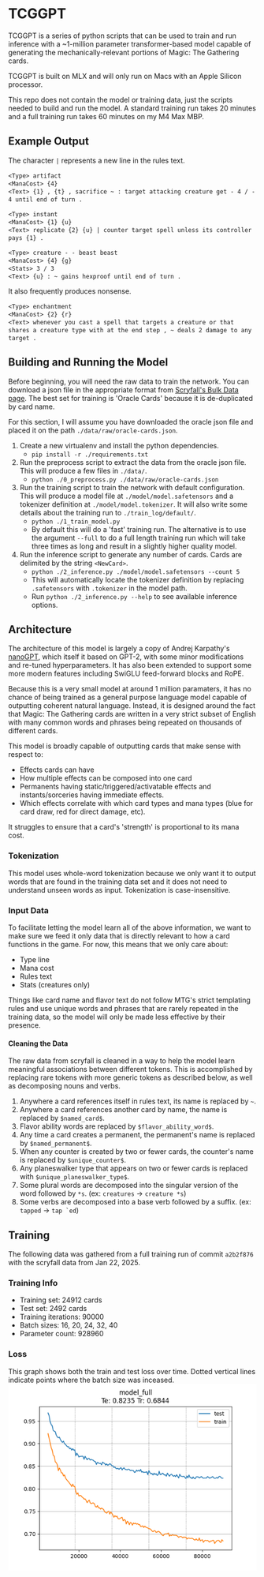 # TCGGPT

TCGGPT is a series of python scripts that can be used to train and run inference with a ~1-million parameter transformer-based model capable of generating the mechanically-relevant portions of Magic: The Gathering cards.

TCGGPT is built on MLX and will only run on Macs with an Apple Silicon processor.

This repo does not contain the model or training data, just the scripts needed to build and run the model. A standard training run takes 20 minutes and a full training run takes 60 minutes on my M4 Max MBP.

## Example Output

The character `|` represents a new line in the rules text.

```
<Type> artifact
<ManaCost> {4}
<Text> {1} , {t} , sacrifice ~ : target attacking creature get - 4 / - 4 until end of turn .
```

```
<Type> instant
<ManaCost> {1} {u}
<Text> replicate {2} {u} | counter target spell unless its controller pays {1} . 
```

```
<Type> creature - - beast beast
<ManaCost> {4} {g}
<Stats> 3 / 3
<Text> {u} : ~ gains hexproof until end of turn .
```

It also frequently produces nonsense.
```
<Type> enchantment
<ManaCost> {2} {r}
<Text> whenever you cast a spell that targets a creature or that shares a creature type with at the end step , ~ deals 2 damage to any target .
```

## Building and Running the Model

Before beginning, you will need the raw data to train the network. You can download a json file in the appropriate format from [Scryfall's Bulk Data page](https://scryfall.com/docs/api/bulk-data). The best set for training is 'Oracle Cards' because it is de-duplicated by card name.

For this section, I will assume you have downloaded the oracle json file and placed it on the path `./data/raw/oracle-cards.json`.

1. Create a new virtualenv and install the python dependencies.
    * `pip install -r ./requirements.txt`
2. Run the preprocess script to extract the data from the oracle json file. This will produce a few files in `./data/`.
    * `python ./0_preprocess.py ./data/raw/oracle-cards.json`
3. Run the training script to train the network with default configuration. This will produce a model file at `./model/model.safetensors` and a tokenizer definition at `./model/model.tokenizer`. It will also write some details about the training run to `./train_log/default/`.
    * `python ./1_train_model.py`
    * By default this will do a 'fast' training run. The alternative is to use the argument `--full` to do a full length training run which will take three times as long and result in a slightly higher quality model.
4. Run the inference script to generate any number of cards. Cards are delimited by the string `<NewCard>`.
    * `python ./2_inference.py ./model/model.safetensors --count 5`
    * This will automatically locate the tokenizer definition by replacing `.safetensors` with `.tokenizer` in the model path.
    * Run `python ./2_inference.py --help` to see available inference options.

## Architecture

The architecture of this model is largely a copy of Andrej Karpathy's [nanoGPT](https://github.com/karpathy/nanoGPT), which itself it based on GPT-2, with some minor modifications and re-tuned hyperparameters. It has also been extended to support some more modern features including SwiGLU feed-forward blocks and RoPE.

Because this is a very small model at around 1 million paramaters, it has no chance of being trained as a general purpose language model capable of outputting coherent natural language. Instead, it is designed around the fact that Magic: The Gathering cards are written in a very strict subset of English with many common words and phrases being repeated on thousands of different cards.

This model is broadly capable of outputting cards that make sense with respect to:
* Effects cards can have
* How multiple effects can be composed into one card
* Permanents having static/triggered/activatable effects and instants/sorceries having immediate effects.
* Which effects correlate with which card types and mana types (blue for card draw, red for direct damage, etc).

It struggles to ensure that a card's 'strength' is proportional to its mana cost.

### Tokenization

This model uses whole-word tokenization because we only want it to output words that are found in the training data set and it does not need to understand unseen words as input. Tokenization is case-insensitive.

### Input Data

To facilitate letting the model learn all of the above information, we want to make sure we feed it only data that is directly relevant to how a card functions in the game. For now, this means that we only care about:
* Type line
* Mana cost
* Rules text
* Stats (creatures only)

Things like card name and flavor text do not follow MTG's strict templating rules and use unique words and phrases that are rarely repeated in the training data, so the model will only be made less effective by their presence.

#### Cleaning the Data

The raw data from scryfall is cleaned in a way to help the model learn meaningful associations between different tokens. This is accomplished by replacing rare tokens with more generic tokens as described below, as well as decomposing nouns and verbs.

1. Anywhere a card references itself in rules text, its name is replaced by `~`.
2. Anywhere a card references another card by name, the name is replaced by `$named_card$`.
3. Flavor ability words are replaced by `$flavor_ability_word$`.
4. Any time a card creates a permanent, the permanent's name is replaced by `$named_permanent$`.
5. When any counter is created by two or fewer cards, the counter's name is replaced by `$unique_counter$`.
6. Any planeswalker type that appears on two or fewer cards is replaced with `$unique_planeswalker_type$`.
7. Some plural words are decomposed into the singular version of the word followed by `*s`. (ex: `creatures` -> `creature *s`)
8. Some verbs are decomposed into a base verb followed by a suffix. (ex: `tapped` -> ``tap `ed``)

## Training

The following data was gathered from a full training run of commit `a2b2f876` with the scryfall data from Jan 22, 2025.

### Training Info

* Training set: 24912 cards
* Test set: 2492 cards
* Training iterations: 90000
* Batch sizes: 16, 20, 24, 32, 40
* Parameter count: 928960

### Loss

This graph shows both the train and test loss over time. Dotted vertical lines indicate points where the batch size was inceased.
![Training Loss](./img/loss.png)

